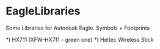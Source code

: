 # EagleLibraries

Some Libraries for Autodesk Eagle.
Symbols + Footprints

*) HX711 (XFW-HX711 - green one)
*) Heltec Wireless Stick
